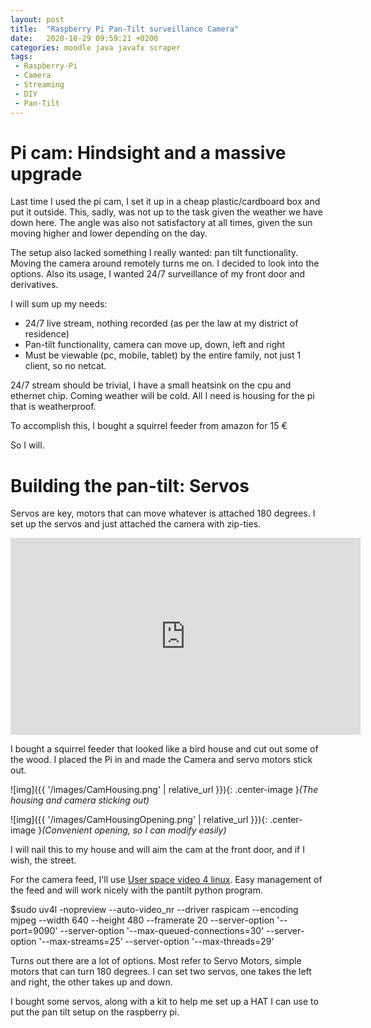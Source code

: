 ```yaml
---
layout: post
title:  "Raspberry Pi Pan-Tilt surveillance Camera"
date:   2020-10-29 09:59:21 +0200
categories: moodle java javafx scraper
tags:
 - Raspberry-Pi
 - Camera
 - Streaming
 - DIY
 - Pan-Tilt
---
```


# Pi cam: Hindsight and a massive upgrade
Last time I used the pi cam, I set it up in a cheap plastic/cardboard box and put it outside. 
This, sadly, was not up to the task given the weather we have down here.
The angle was also not satisfactory at all times, given the sun moving higher and lower 
depending on the day. 

The setup also lacked something I really wanted: pan tilt functionality. Moving the camera around remotely turns me on. I decided to look into the options.
Also its usage, I wanted 24/7 surveillance of my front door and derivatives.


I will sum up my needs:
* 24/7 live stream, nothing recorded (as per the law at my district of residence)
* Pan-tilt functionality, camera can move up, down, left and right
* Must be viewable (pc, mobile, tablet) by the entire family, not just 1 client, so no netcat.

24/7 stream should be trivial, I have a small heatsink on the cpu and ethernet chip. Coming 
weather will be cold. All I need is housing for the pi that is weatherproof.

To accomplish this, I bought a squirrel feeder from amazon for 15 €
 
So I will.

# Building the pan-tilt: Servos
Servos are key, motors that can move whatever is attached 180 degrees.
I set up the servos and just attached the camera with zip-ties.

<iframe width="560" height="315" src="https://www.youtube-nocookie.com/embed/6FMU4WqaPOE" frameborder="0" allow="accelerometer; autoplay; clipboard-write; encrypted-media; gyroscope; picture-in-picture" allowfullscreen></iframe>
 

I bought a squirrel feeder that looked like a bird house and cut out some of the wood. I placed the 
Pi in and made the Camera and servo motors stick out.

![img]({{ '/images/CamHousing.png' | relative_url }}){: .center-image }*(The housing and camera sticking out)*


![img]({{ '/images/CamHousingOpening.png' | relative_url }}){: .center-image }*(Convenient opening, so I can modify easily)*


I will nail this to my house and will aim the cam at the front door, and if I wish, the street.


For the camera feed, I'll use [User space video 4 linux](https://www.linux-projects.org/uv4l/). 
Easy management of the feed and will work nicely with the pantilt python program.
 
$sudo uv4l -nopreview --auto-video_nr --driver raspicam --encoding mjpeg --width 640 --height 480 --framerate 20 --server-option '--port=9090' --server-option '--max-queued-connections=30' --server-option '--max-streams=25' --server-option '--max-threads=29'


Turns out there are a lot of options. Most refer to Servo Motors, simple motors that can turn 180 degrees. I can set
two servos, one takes the left and right, the other takes up and down.

I bought some servos, along with a kit to help me set up a HAT I can use to put the pan tilt setup on the raspberry pi.

